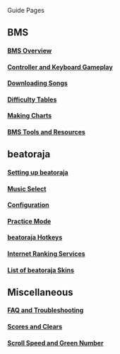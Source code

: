 Guide Pages

## BMS
#### [BMS Overview](BMS-Overview)
#### [Controller and Keyboard Gameplay](Controller-and-Keyboard-Gameplay)
#### [Downloading Songs](Downloading-Songs)
#### [Difficulty Tables](Difficulty-Tables)
#### [Making Charts](Making-Charts)
#### [BMS Tools and Resources](BMS-Tools-and-Resources)

## beatoraja
#### [Setting up beatoraja]()
#### [Music Select](Music-Select)
#### [Configuration](Configuration)
#### [Practice Mode](Practice-Mode)
#### [beatoraja Hotkeys](Hotkeys)
#### [Internet Ranking Services](Internet-Ranking-Services)
#### [List of beatoraja Skins](List-of-beatoraja-Skins)

## Miscellaneous
#### [FAQ and Troubleshooting](FAQ-and-Troubleshooting)
#### [Scores and Clears](Scores-and-Clears)
#### [Scroll Speed and Green Number](Scroll-Speed-and-Green-Number)